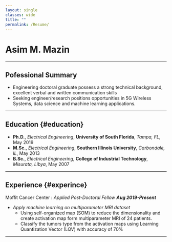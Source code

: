 ```yaml
---
layout: single
classes: wide
title: ""
permalink: /Resume/
---
```


# Asim M. Mazin
-----------------

## Pofessional Summary
- Engineering doctoral graduate possess a strong technical background, excellent verbal and written communication skills
- Seeking engineer/research positions opportunities in 5G Wireless Systems, data science and machine learning applications.

-----------------

## Education {#education}
 - **Ph.D.**, *Electrical Engineering*, **University of South Florida**,      *Tampa, FL*,       May 2019
 - **M.Sc.**, *Electrical Engineering*, **Southern Illinois University**,     *Carbondale, IL*,  May 2013
 - **B.Sc.**, *Electrical Engineering*, **College of Industrial Technology**, *Misurata, Libya*, May 2007

-----------------

## Experience {#experince}
 Moffit Cancer Center
: *Applied Post-Doctoral Fellow*
  ___Aug 2019-Present___
- *Apply machine learning on multiparameter MRI dataset*
    - Using self-organized map (SOM) to reduce the dimensionality and create activation map form multiparameter MRI of 24 patients.
    - Classify the tumors type from the activation maps using Learning Quantization Vector (LQV) with accuracy of 70%

-----------------
